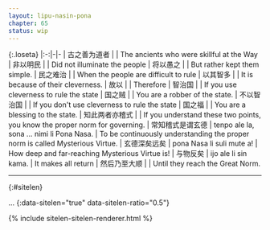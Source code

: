 ```yaml
---
layout: lipu-nasin-pona
chapter: 65
status: wip
---
```


{:.loseta}
|:-:|-|-
| 古之善为道者 |  | The ancients who were skillful at the Way
| 非以明民     |  | Did not illuminate the people
| 将以愚之     |  | But rather kept them simple.
| 民之难治     |  | When the people are difficult to rule
| 以其智多     |  | It is because of their cleverness.
| 故以         |  | Therefore
| 智治国       |  | If you use cleverness to rule the state
| 国之贼       |  | You are a robber of the state.
| 不以智治国   |  | If you don't use cleverness to rule the state
| 国之福       |  | You are a blessing to the state.
| 知此两者<wbr/>亦稽式 |  | If you understand these two points, you know the proper norm for governing.
| 常知稽式<wbr/>是谓玄德 | tenpo ale la, sona ... nimi li Pona Nasa. | To be continuously understanding the proper norm is called Mysterious Virtue.
| 玄德深矣<wbr/>远矣 | pona Nasa li suli mute a! | How deep and far-reaching Mysterious Virtue is!
| 与物反矣           | ijo ale li sin kama.      | It makes all return
| 然后乃至大顺       |                           | Until they reach the Great Norm.

-------
{:#sitelen}

...
{:data-sitelen="true" data-sitelen-ratio="0.5"}

{% include sitelen-sitelen-renderer.html %}
